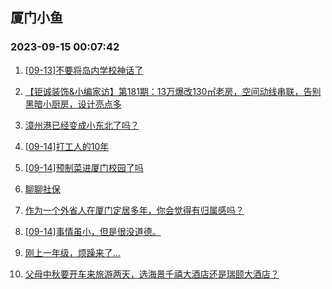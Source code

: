 ## 厦门小鱼 
### 2023-09-15 00:07:42

1. [[09-13]不要将岛内学校神话了](http://bbs.xmfish.com/read-htm-tid-18071872.html)

2. [【钜诚装饰&小编家访】第181期：13万爆改130㎡老房，空间动线串联，告别黑暗小厨房，设计亮点多](http://bbs.xmfish.com/read-htm-tid-18072154.html)

3. [漳州港已经变成小东北了吗？](http://bbs.xmfish.com/read-htm-tid-18071936.html)

4. [[09-14]打工人的10年](http://bbs.xmfish.com/read-htm-tid-18071848.html)

5. [[09-14]预制菜进厦门校园了吗](http://bbs.xmfish.com/read-htm-tid-18071934.html)

6. [聊聊社保](http://bbs.xmfish.com/read-htm-tid-18072136.html)

7. [作为一个外省人在厦门定居多年，你会觉得有归属感吗？](http://bbs.xmfish.com/read-htm-tid-18071837.html)

8. [[09-14]事情虽小，但是很没道德。](http://bbs.xmfish.com/read-htm-tid-18071941.html)

9. [刚上一年级，烦躁来了…](http://bbs.xmfish.com/read-htm-tid-18072265.html)

10. [父母中秋要开车来旅游两天，选海景千禧大酒店还是瑞颐大酒店？](http://bbs.xmfish.com/read-htm-tid-18072028.html)

